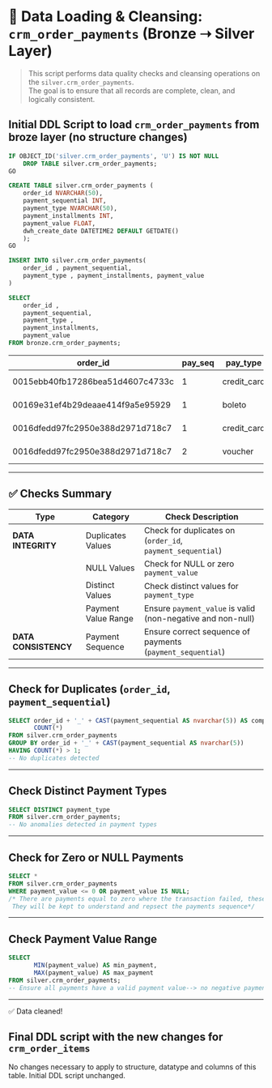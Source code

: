 # 🧹 Data Loading & Cleansing: `crm_order_payments` (Bronze ➝ Silver Layer)


> This script performs data quality checks and cleansing operations on the `silver.crm_order_payments`.  
> The goal is to ensure that all records are complete, clean, and logically consistent.

## Initial DDL Script to load `crm_order_payments` from broze layer (no structure changes)
```sql
IF OBJECT_ID('silver.crm_order_payments', 'U') IS NOT NULL
	DROP TABLE silver.crm_order_payments;
GO

CREATE TABLE silver.crm_order_payments (
    order_id NVARCHAR(50),
    payment_sequential INT,
    payment_type NVARCHAR(50),
    payment_installments INT,
    payment_value FLOAT,
    dwh_create_date DATETIME2 DEFAULT GETDATE()
    );
GO

INSERT INTO silver.crm_order_payments(
    order_id , payment_sequential,
    payment_type , payment_installments, payment_value 
)

SELECT 
    order_id ,
    payment_sequential,
    payment_type ,
    payment_installments,
    payment_value 
FROM bronze.crm_order_payments;
```
| order_id                             | pay_seq | pay_type     | installments | value  | dwh_date                   |
|-------------------------------------|---------|--------------|--------------|--------|----------------------------|
| 0015ebb40fb17286bea51d4607c4733c    | 1       | credit_card  | 1            | 37     | 2025-05-18 16:05:38.573333 |
| 00169e31ef4b29deaae414f9a5e95929    | 1       | boleto       | 1            | 55,11  | 2025-05-18 16:05:38.573333 |
| 0016dfedd97fc2950e388d2971d718c7    | 1       | credit_card  | 5            | 52,63  | 2025-05-18 16:05:38.573333 |
| 0016dfedd97fc2950e388d2971d718c7    | 2       | voucher      | 1            | 17,92  | 2025-05-18 16:05:38.573333 |

---

## ✅ Checks Summary

| Type                 | Category                | Check Description                                            |
|--------------------  |-------------------------|------------------------------------------------------------- |
| **DATA INTEGRITY**   | Duplicates Values       | Check for duplicates on (`order_id`, `payment_sequential`)    |
|                      | NULL Values             | Check for NULL or zero `payment_value`                       |
|                      | Distinct Values         | Check distinct values for `payment_type`                      |
|                      | Payment Value Range     | Ensure `payment_value` is valid (non-negative and non-null)   |
| **DATA CONSISTENCY** | Payment Sequence        | Ensure correct sequence of payments (`payment_sequential`)    |

---

## Check for Duplicates (`order_id`, `payment_sequential`)

```sql
SELECT order_id + '_' + CAST(payment_sequential AS nvarchar(5)) AS composite_key,
       COUNT(*)
FROM silver.crm_order_payments
GROUP BY order_id + '_' + CAST(payment_sequential AS nvarchar(5))
HAVING COUNT(*) > 1;
-- No duplicates detected
```
---

## Check Distinct Payment Types

```sql
SELECT DISTINCT payment_type
FROM silver.crm_order_payments;
-- No anomalies detected in payment types
```
---

## Check for Zero or NULL Payments
```sql
SELECT * 
FROM silver.crm_order_payments
WHERE payment_value <= 0 OR payment_value IS NULL;
/* There are payments equal to zero where the transaction failed, these payments belong to the "not_defined" or "voucher" type.
 They will be kept to understand and repsect the payments sequence*/
```
---

## Check Payment Value Range
```sql
SELECT 
       MIN(payment_value) AS min_payment,
       MAX(payment_value) AS max_payment
FROM silver.crm_order_payments;
-- Ensure all payments have a valid payment value--> no negative payments
```
---
✅ Data cleaned!

## Final DDL script with the new changes for `crm_order_items`
No changes necessary to apply to structure, datatype and columns of this table. Initial DDL script unchanged.

